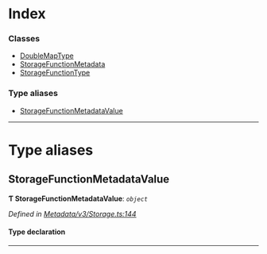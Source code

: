 

# Index

### Classes

* [DoubleMapType](../classes/_metadata_v3_storage_.doublemaptype.md)
* [StorageFunctionMetadata](../classes/_metadata_v3_storage_.storagefunctionmetadata.md)
* [StorageFunctionType](../classes/_metadata_v3_storage_.storagefunctiontype.md)

### Type aliases

* [StorageFunctionMetadataValue](_metadata_v3_storage_.md#storagefunctionmetadatavalue)

---

# Type aliases

<a id="storagefunctionmetadatavalue"></a>

##  StorageFunctionMetadataValue

**Ƭ StorageFunctionMetadataValue**: *`object`*

*Defined in [Metadata/v3/Storage.ts:144](https://github.com/polkadot-js/api/blob/7e5b09a/packages/types/src/Metadata/v3/Storage.ts#L144)*

#### Type declaration

___

